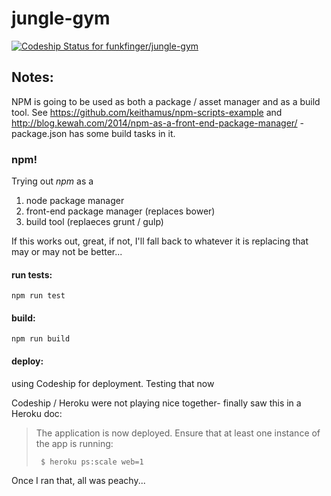 # jungle-gym

[ ![Codeship Status for funkfinger/jungle-gym](https://codeship.com/projects/e3688bc0-8ddb-0132-3f2c-5691319bff63/status?branch=master)](https://codeship.com/projects/60797)



## Notes:
NPM is going to be used as both a package / asset manager and as a build tool. See https://github.com/keithamus/npm-scripts-example and http://blog.kewah.com/2014/npm-as-a-front-end-package-manager/ - package.json has some build tasks in it.

### npm!

Trying out _npm_ as a 

1. node package manager 
2. front-end package manager (replaces bower)
3. build tool (replaeces grunt / gulp)

If this works out, great, if not, I'll fall back to whatever it is replacing that may or may not be better...

#### run tests:

    npm run test
    
#### build:

    npm run build
    
#### deploy:

using Codeship for deployment. Testing that now

Codeship / Heroku were not playing nice together- finally saw this in a Heroku doc:

>  The application is now deployed. Ensure that at least one instance of the app is running:
>  
>      $ heroku ps:scale web=1

Once I ran that, all was peachy...
    
    



